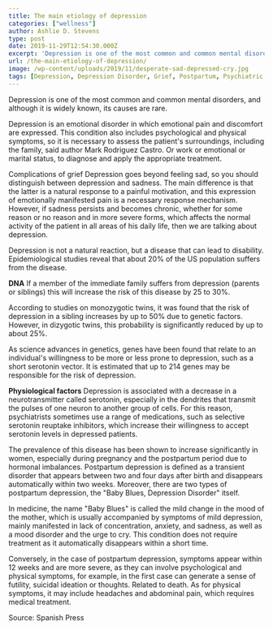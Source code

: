 ```yaml
---
title: The main etiology of depression
categories: ["wellness"]
author: Ashlie D. Stevens
type: post
date: 2019-11-29T12:54:30.000Z
excerpt: 'Depression is one of the most common and common mental disorders, and although it is widely known, its causes are rare.'
url: /the-main-etiology-of-depression/
image: /wp-content/uploads/2019/11/desperate-sad-depressed-cry.jpg
tags: [Depression, Depression Disorder, Grief, Postpartum, Psychiatric Disorder]
---
```


Depression is one of the most common and common mental disorders, and although it is widely known, its causes are rare.

Depression is an emotional disorder in which emotional pain and discomfort are expressed. This condition also includes psychological and physical symptoms, so it is necessary to assess the patient's surroundings, including the family, said author Mark Rodriguez Castro. Or work or emotional or marital status, to diagnose and apply the appropriate treatment.

Complications of grief
Depression goes beyond feeling sad, so you should distinguish between depression and sadness. The main difference is that the latter is a natural response to a painful motivation, and this expression of emotionally manifested pain is a necessary response mechanism. However, if sadness persists and becomes chronic, whether for some reason or no reason and in more severe forms, which affects the normal activity of the patient in all areas of his daily life, then we are talking about depression.

Depression is not a natural reaction, but a disease that can lead to disability. Epidemiological studies reveal that about 20% of the US population suffers from the disease.

**DNA**
If a member of the immediate family suffers from depression (parents or siblings) this will increase the risk of this disease by 25 to 30%.

According to studies on monozygotic twins, it was found that the risk of depression in a sibling increases by up to 50% due to genetic factors. However, in dizygotic twins, this probability is significantly reduced by up to about 25%.

As science advances in genetics, genes have been found that relate to an individual's willingness to be more or less prone to depression, such as a short serotonin vector. It is estimated that up to 214 genes may be responsible for the risk of depression.

**Physiological factors**
Depression is associated with a decrease in a neurotransmitter called serotonin, especially in the dendrites that transmit the pulses of one neuron to another group of cells. For this reason, psychiatrists sometimes use a range of medications, such as selective serotonin reuptake inhibitors, which increase their willingness to accept serotonin levels in depressed patients.

The prevalence of this disease has been shown to increase significantly in women, especially during pregnancy and the postpartum period due to hormonal imbalances. Postpartum depression is defined as a transient disorder that appears between two and four days after birth and disappears automatically within two weeks. Moreover, there are two types of postpartum depression, the "Baby Blues, Depression Disorder" itself.

In medicine, the name "Baby Blues" is called the mild change in the mood of the mother, which is usually accompanied by symptoms of mild depression, mainly manifested in lack of concentration, anxiety, and sadness, as well as a mood disorder and the urge to cry. This condition does not require treatment as it automatically disappears within a short time.

Conversely, in the case of postpartum depression, symptoms appear within 12 weeks and are more severe, as they can involve psychological and physical symptoms, for example, in the first case can generate a sense of futility, suicidal ideation or thoughts. Related to death. As for physical symptoms, it may include headaches and abdominal pain, which requires medical treatment.

Source: Spanish Press
